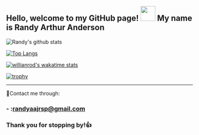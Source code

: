 ## Hello, welcome to my GitHub page! <img src="https://media.giphy.com/media/EyNKj9eV7PYys/giphy.gif" width="40px"> My name is Randy Arthur Anderson
![Randy's github stats](https://github-readme-stats.vercel.app/api?username=randyaajr&show_icons=true&theme=light)

[![Top Langs](https://github-readme-stats.vercel.app/api/top-langs/?username=randyaajr&langs_count=8)](https://github.com/randyaajr/github-readme-stats)

[![willianrod's wakatime stats](https://github-readme-stats.vercel.app/api/wakatime?username=randyaajr)](https://github.com/randyaajr/github-readme-stats)



[![trophy](https://github-profile-trophy.vercel.app/?username=randyaajr&theme=flat)](https://github-profile-trophy.vercel.app/?username=randyaajr&margin-w=15)


___
:mag_right:Contact me through:

### - :randyaajrsp@gmail.com
### Thank you for stopping by!👍
